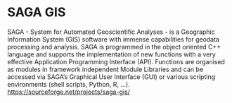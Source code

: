 # SAGA GIS
SAGA - System for Automated Geoscientific Analyses - is a Geographic Information System (GIS) software with immense capabilities for geodata processing and analysis. SAGA is programmed in the object oriented C++ language and supports the implementation of new functions with a very effective Application Programming Interface (API). Functions are organised as modules in framework independent Module Libraries and can be accessed via SAGA’s Graphical User Interface (GUI) or various scripting environments (shell scripts, Python, R, ...).
https://sourceforge.net/projects/saga-gis/
